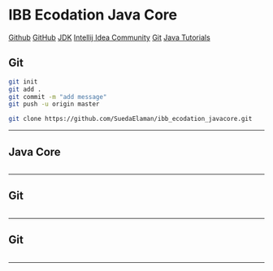 # IBB Ecodation Java Core

[Github](https://github.com/SuedaElaman/ibb_ecodation_javacore.git)
[GitHub](https://github.com/hamitmizrak/ibb_ecodation_javacore.git)
[JDK](https://www.oracle.com/tr/java/technologies/downloads/#jdk23-windows)
[Intellij Idea Community](https://www.jetbrains.com/idea/download/?section=windows)
[Git](https://git-scm.com/downloads)
[Java Tutorials](https://www.w3schools.com/java/default.asp)

## Git
```sh 
git init
git add .
git commit -m "add message"
git push -u origin master

git clone https://github.com/SuedaElaman/ibb_ecodation_javacore.git
```
---

## Java Core
```sh 

```
---

## Git
```sh 

```
---

## Git
```sh 

```
---